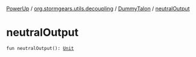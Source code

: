 [PowerUp](../../index.md) / [org.stormgears.utils.decoupling](../index.md) / [DummyTalon](index.md) / [neutralOutput](./neutral-output.md)

# neutralOutput

`fun neutralOutput(): `[`Unit`](https://kotlinlang.org/api/latest/jvm/stdlib/kotlin/-unit/index.html)